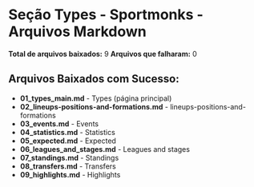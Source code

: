 # Seção Types - Sportmonks - Arquivos Markdown

**Total de arquivos baixados:** 9
**Arquivos que falharam:** 0

## Arquivos Baixados com Sucesso:

- **01_types_main.md** - Types (página principal)
- **02_lineups-positions-and-formations.md** - lineups-positions-and-formations
- **03_events.md** - Events
- **04_statistics.md** - Statistics
- **05_expected.md** - Expected
- **06_leagues_and_stages.md** - Leagues and stages
- **07_standings.md** - Standings
- **08_transfers.md** - Transfers
- **09_highlights.md** - Highlights

